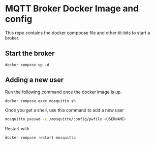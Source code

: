 # MQTT Broker Docker Image and config

This repo contains the docker compoose file and other tit-bits to start a broker.

## Start the broker

```
docker compose up -d
```

## Adding a new user

Run the following command once the docker image is up.

```sh
docker compose exec mosquitto sh
```

Once you get a shell, use this command to add a new user

```sh
mosquitto_passwd -c /mosquitto/config/pwfile <USERNAME>
```

Restart with
```sh
docker compose restart mosquitto
```
